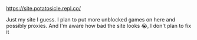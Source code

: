 https://site.potatosicle.repl.co/

Just my site I guess.
I plan to put more unblocked games on here and possibly proxies.
And I'm aware how bad the site looks 😭, I don't plan to fix it 

